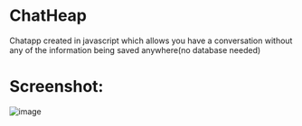 # ChatHeap
Chatapp created in javascript which allows you have a conversation without any of the information being saved anywhere(no database needed)

# Screenshot:
![image](https://user-images.githubusercontent.com/35618554/118748042-bdefb680-b820-11eb-88ba-d6eeffc5e3a8.png)
